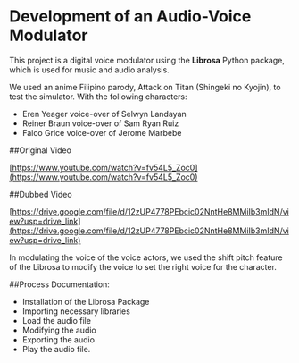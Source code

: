 # Development of an Audio-Voice Modulator

This project is a digital voice modulator using the **Librosa** Python package, which is used for music and audio analysis.

We used an anime Filipino parody, Attack on Titan (Shingeki no Kyojin), to test the simulator. With the following characters:
* Eren Yeager voice-over of Selwyn Landayan
* Reiner Braun voice-over of Sam Ryan Ruiz
* Falco Grice voice-over of Jerome Marbebe

##Original Video

[https://www.youtube.com/watch?v=fv54L5_Zoc0](https://www.youtube.com/watch?v=fv54L5_Zoc0)

##Dubbed Video

[https://drive.google.com/file/d/12zUP4778PEbcic02NntHe8MMiIb3mIdN/view?usp=drive_link](https://drive.google.com/file/d/12zUP4778PEbcic02NntHe8MMiIb3mIdN/view?usp=drive_link)

In modulating the voice of the voice actors, we used the shift pitch feature of the Librosa to modify the voice to set the right voice for the character.

##Process Documentation:
* Installation of the Librosa Package
* Importing necessary libraries
* Load the audio file
* Modifying the audio
* Exporting the audio
* Play the audio file.
